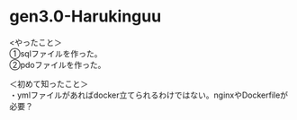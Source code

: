 # gen3.0-Harukinguu

<やったこと＞  
①sqlファイルを作った。  
②pdoファイルを作った。  

＜初めて知ったこと＞  
・ymlファイルがあればdocker立てられるわけではない。nginxやDockerfileが必要？
